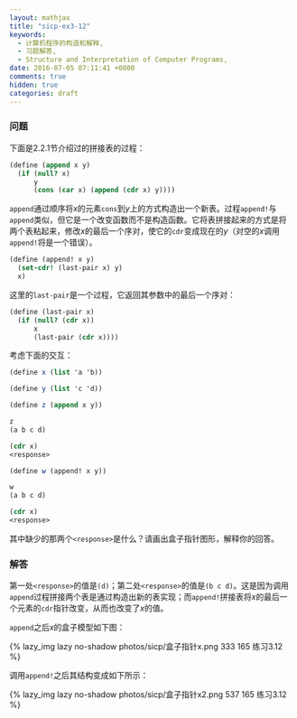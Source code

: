 ```yaml
---
layout: mathjax
title: "sicp-ex3-12"
keywords:
  - 计算机程序的构造和解释,
  - 习题解答,
  - Structure and Interpretation of Computer Programs,
date: 2016-07-05 07:11:41 +0800
comments: true
hidden: true
categories: draft
---
```


### 问题

下面是2.2.1节介绍过的拼接表的过程：

``` scheme
(define (append x y)
  (if (null? x)
      y
      (cons (car x) (append (cdr x) y))))
```

`append`通过顺序将$x$的元素`cons`到$y$上的方式构造出一个新表。过程`append!`与`append`类似，但它是一个改变函数而不是构造函数。它将表拼接起来的方式是将两个表粘起来，修改$x$的最后一个序对，使它的`cdr`变成现在的$y$（对空的$x$调用`append!`将是一个错误）。

``` scheme
(define (append! x y)
  (set-cdr! (last-pair x) y)
  x)
```

这里的`last-pair`是一个过程，它返回其参数中的最后一个序对：

``` scheme
(define (last-pair x)
  (if (null? (cdr x))
      x
      (last-pair (cdr x))))
```

考虑下面的交互：

``` scheme
(define x (list 'a 'b))

(define y (list 'c 'd))

(define z (append x y))

z
(a b c d)

(cdr x)
<response>

(define w (append! x y))

w
(a b c d)

(cdr x)
<response>
```

其中缺少的那两个`<response>`是什么？请画出盒子指针图形，解释你的回答。

### 解答

第一处`<response>`的值是`(d)`；第二处`<response>`的值是`(b c d)`。这是因为调用`append`过程拼接两个表是通过构造出新的表实现；而`append!`拼接表将$x$的最后一个元素的`cdr`指针改变，从而也改变了$x$的值。

`append`之后$x$的盒子模型如下图：

{% lazy_img lazy no-shadow photos/sicp/盒子指针x.png 333 165 练习3.12 %}

调用`append!`之后其结构变成如下所示：

{% lazy_img lazy no-shadow photos/sicp/盒子指针x2.png 537 165 练习3.12 %}
